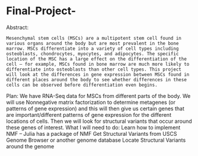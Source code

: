 # Final-Project-

Abstract: 

	Mesenchymal stem cells (MSCs) are a multipotent stem cell found in various organs around the body but are most prevalent in the bone marrow. MSCs differentiate into a variety of cell types including osteoblasts, chondrocytes, myocytes, and adipocytes. The specific location of the MSC has a large effect on the differentiation of the cell – for example, MSCs found in bone marrow are much more likely to differentiate into osteoblasts than other cell types. This project will look at the differences in gene expression between MSCs found in different places around the body to see whether differences in these cells can be observed before differentiation even begins.  
Plan: 
We have RNA-Seq data for MSCs from different parts of the body. We will use Nonnegative matrix factorization to determine metagenes (or patterns of gene expression) and this will then give us certain genes that are important/different patterns of gene expression for the different locations of cells. Then we will look for structural variants that occur around these genes of interest. 
What I will need to do: 
Learn how to implement NMF – Julia has a package of NMF
Get Structural Variants from USCS Genome Browser or another genome database 
Locate Structural Variants around the genome  

